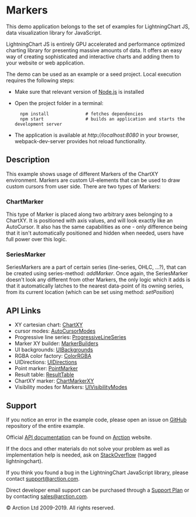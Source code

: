 # Markers

This demo application belongs to the set of examples for LightningChart JS, data visualization library for JavaScript.

LightningChart JS is entirely GPU accelerated and performance optimized charting library for presenting massive amounts of data. It offers an easy way of creating sophisticated and interactive charts and adding them to your website or web application.

The demo can be used as an example or a seed project. Local execution requires the following steps:

- Make sure that relevant version of [Node.js](https://nodejs.org/en/download/) is installed
- Open the project folder in a terminal:

        npm install              # fetches dependencies
        npm start                # builds an application and starts the development server

- The application is available at *http://localhost:8080* in your browser, webpack-dev-server provides hot reload functionality.


## Description

This example shows usage of different Markers of the ChartXY environment.
Markers are custom UI-elements that can be used to draw custom cursors from user side. There are two types of Markers:

### ChartMarker

This type of Marker is placed along two arbitrary axes belonging to a ChartXY. It is positioned with axis values, and will look exactly like an AutoCursor. It also has the same capabilities as one - only difference being that it isn't automatically positioned and hidden when needed, users have full power over this logic.

### SeriesMarker

SeriesMarkers are a part of certain series (line-series, OHLC, ...?), that can be created using series-method: *addMarker*. Once again, the SeriesMarker doesn't look any different from other Markers, the only logic which it adds is that it automatically latches to the nearest data-point of its owning series, from its current location (which can be set using method: *setPosition*)


## API Links

* XY cartesian chart: [ChartXY]
* cursor modes: [AutoCursorModes]
* Progressive line series: [ProgressiveLineSeries]
* Marker XY builder: [MarkerBuilders]
* UI backgrounds: [UIBackgrounds]
* RGBA color factory: [ColorRGBA]
* UIDirections: [UIDirections]
* Point marker: [PointMarker]
* Result table: [ResultTable]
* ChartXY marker: [ChartMarkerXY]
* Visibility modes for Markers: [UIVisibilityModes]


## Support

If you notice an error in the example code, please open an issue on [GitHub][0] repository of the entire example.

Official [API documentation][1] can be found on [Arction][2] website.

If the docs and other materials do not solve your problem as well as implementation help is needed, ask on [StackOverflow][3] (tagged lightningchart).

If you think you found a bug in the LightningChart JavaScript library, please contact support@arction.com.

Direct developer email support can be purchased through a [Support Plan][4] or by contacting sales@arction.com.

[0]: https://github.com/Arction/
[1]: https://www.arction.com/lightningchart-js-api-documentation/
[2]: https://www.arction.com
[3]: https://stackoverflow.com/questions/tagged/lightningchart
[4]: https://www.arction.com/support-services/

© Arction Ltd 2009-2019. All rights reserved.


[ChartXY]: https://www.arction.com/lightningchart-js-api-documentation/v1.2.0/classes/chartxy.html
[AutoCursorModes]: https://www.arction.com/lightningchart-js-api-documentation/v1.2.0/enums/autocursormodes.html
[ProgressiveLineSeries]: https://www.arction.com/lightningchart-js-api-documentation/v1.2.0/classes/progressivelineseries.html
[MarkerBuilders]: https://www.arction.com/lightningchart-js-api-documentation/v1.2.0/globals.html#markerbuilders
[UIBackgrounds]: https://www.arction.com/lightningchart-js-api-documentation/v1.2.0/globals.html#uibackgrounds
[ColorRGBA]: https://www.arction.com/lightningchart-js-api-documentation/v1.2.0/globals.html#colorrgba
[UIDirections]: https://www.arction.com/lightningchart-js-api-documentation/v1.2.0/enums/uidirections.html
[PointMarker]: https://www.arction.com/lightningchart-js-api-documentation/v1.2.0/interfaces/pointmarker.html
[ResultTable]: https://www.arction.com/lightningchart-js-api-documentation/v1.2.0/interfaces/resulttable.html
[ChartMarkerXY]: https://www.arction.com/lightningchart-js-api-documentation/v1.2.0/classes/chartmarkerxy.html
[UIVisibilityModes]: https://www.arction.com/lightningchart-js-api-documentation/v1.2.0/enums/uivisibilitymodes.html

